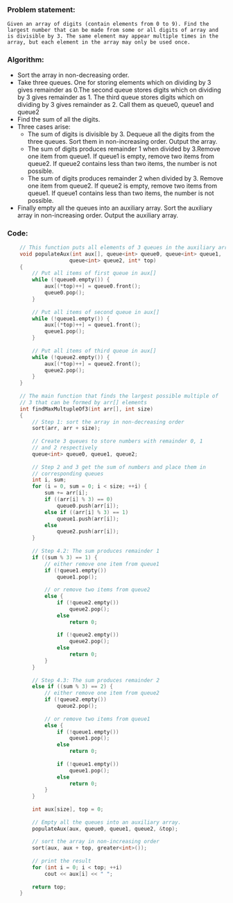 ### Problem statement: 

    Given an array of digits (contain elements from 0 to 9). Find the largest number that can be made from some or all digits of array and is divisible by 3. The same element may appear multiple times in the array, but each element in the array may only be used once.

### Algorithm:

- Sort the array in non-decreasing order.
- Take three queues. One for storing elements which on dividing by 3 gives remainder as 0.The second queue stores digits which on dividing by 3 gives remainder as 1. The third queue stores digits which on dividing by 3 gives remainder as 2. Call them as queue0, queue1 and queue2
- Find the sum of all the digits.
- Three cases arise:
    - The sum of digits is divisible by 3. Dequeue all the digits from the three queues. Sort them in non-increasing order. Output the array.
    - The sum of digits produces remainder 1 when divided by 3.Remove one item from queue1. If queue1 is empty, remove two items from queue2. If queue2 contains less than two items, the number is not possible.
    - The sum of digits produces remainder 2 when divided by 3.
Remove one item from queue2. If queue2 is empty, remove two items from queue1. If queue1 contains less than two items, the number is not possible.
-  Finally empty all the queues into an auxiliary array. Sort the auxiliary array in non-increasing order. Output the auxiliary array.


### Code:

``` cpp
    // This function puts all elements of 3 queues in the auxiliary array 
    void populateAux(int aux[], queue<int> queue0, queue<int> queue1, 
                    queue<int> queue2, int* top) 
    { 
        // Put all items of first queue in aux[] 
        while (!queue0.empty()) { 
            aux[(*top)++] = queue0.front(); 
            queue0.pop(); 
        } 
    
        // Put all items of second queue in aux[] 
        while (!queue1.empty()) { 
            aux[(*top)++] = queue1.front(); 
            queue1.pop(); 
        } 
    
        // Put all items of third queue in aux[] 
        while (!queue2.empty()) { 
            aux[(*top)++] = queue2.front(); 
            queue2.pop(); 
        } 
    } 
    
    // The main function that finds the largest possible multiple of 
    // 3 that can be formed by arr[] elements 
    int findMaxMultupleOf3(int arr[], int size) 
    { 
        // Step 1: sort the array in non-decreasing order 
        sort(arr, arr + size); 
    
        // Create 3 queues to store numbers with remainder 0, 1 
        // and 2 respectively 
        queue<int> queue0, queue1, queue2; 
    
        // Step 2 and 3 get the sum of numbers and place them in 
        // corresponding queues 
        int i, sum; 
        for (i = 0, sum = 0; i < size; ++i) { 
            sum += arr[i]; 
            if ((arr[i] % 3) == 0) 
                queue0.push(arr[i]); 
            else if ((arr[i] % 3) == 1) 
                queue1.push(arr[i]); 
            else
                queue2.push(arr[i]); 
        } 
    
        // Step 4.2: The sum produces remainder 1 
        if ((sum % 3) == 1) { 
            // either remove one item from queue1 
            if (!queue1.empty()) 
                queue1.pop(); 
    
            // or remove two items from queue2 
            else { 
                if (!queue2.empty()) 
                    queue2.pop(); 
                else
                    return 0; 
    
                if (!queue2.empty()) 
                    queue2.pop(); 
                else
                    return 0; 
            } 
        } 
    
        // Step 4.3: The sum produces remainder 2 
        else if ((sum % 3) == 2) { 
            // either remove one item from queue2 
            if (!queue2.empty()) 
                queue2.pop(); 
    
            // or remove two items from queue1 
            else { 
                if (!queue1.empty()) 
                    queue1.pop(); 
                else
                    return 0; 
    
                if (!queue1.empty()) 
                    queue1.pop(); 
                else
                    return 0; 
            } 
        } 
    
        int aux[size], top = 0; 
    
        // Empty all the queues into an auxiliary array. 
        populateAux(aux, queue0, queue1, queue2, &top); 
    
        // sort the array in non-increasing order 
        sort(aux, aux + top, greater<int>()); 
    
        // print the result 
        for (int i = 0; i < top; ++i) 
            cout << aux[i] << " "; 
    
        return top; 
    } 

```